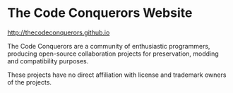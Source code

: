 # The Code Conquerors Website

http://thecodeconquerors.github.io

The Code Conquerors are a community of enthusiastic programmers, producing open-source collaboration projects for preservation, modding and compatibility purposes. 

These projects have no direct affiliation with license and trademark owners of the projects. 

